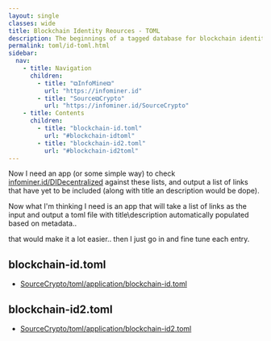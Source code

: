 ```yaml
---
layout: single
classes: wide
title: Blockchain Identity Reources - TOML
description: The beginnings of a tagged database for blockchain identity related resources.
permalink: toml/id-toml.html
sidebar:
  nav: 
    - title: Navigation
      children:
        - title: "⧉InfoMine⧉"
          url: "https://infominer.id"
        - title: "Source⧉Crypto"
          url: "https://infominer.id/SourceCrypto"
    - title: Contents
      children:
        - title: "blockchain-id.toml"
          url: "#blockchain-idtoml"
        - title: "blockchain-id2.toml"
          url: "#blockchain-id2toml"
---
```


Now I need an app (or some simple way) to check [infominer.id/DIDecentralized](https://infominer.id/DIDecentralized) against these lists, and output a list of links that have yet to be included (along with title an description would be dope).

Now what I'm thinking I need is an app that will take a list of links as the input and output a toml file with title\description automatically populated based on metadata..

that would make it a lot easier.. then I just go in and fine tune each entry.

## blockchain-id.toml

* [SourceCrypto/toml/application/blockchain-id.toml](https://github.com/infominer33/SourceCrypto/blob/master/toml/application/blockchain-id.toml)

<script src="https://gist-it.appspot.com/https://github.com/infominer33/SourceCrypto/raw/master/toml/application/blockchain-id.toml"></script>

## blockchain-id2.toml

* [SourceCrypto/toml/application/blockchain-id2.toml](https://github.com/infominer33/SourceCrypto/blob/master/toml/application/blockchain-id2.toml)

<script src="https://gist-it.appspot.com/https://github.com/infominer33/SourceCrypto/raw/master/toml/application/blockchain-id2.toml"></script>
